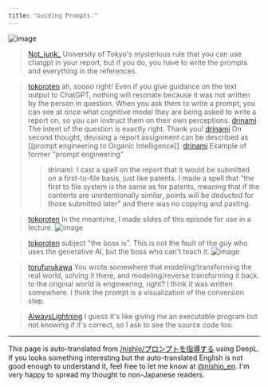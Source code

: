 ```yaml
---
title: "Guiding Prompts."
---
```


![image](https://gyazo.com/15c6a2362b0cbffe85d329ab82d90991/thumb/1000)

> [Not_junk_](https://x.com/Not_junk_/status/1901129151370981758) University of Tokyo's mysterious rule that you can use chatgpt in your report, but if you do, you have to write the prompts and everything in the references.

> [tokoroten](https://x.com/tokoroten/status/1901544735166320698) ah, soooo right!
>  Even if you give guidance on the text output to ChatGPT, nothing will resonate because it was not written by the person in question.
>  When you ask them to write a prompt, you can see at once what cognitive model they are being asked to write a report on, so you can instruct them on their own perceptions.
> [drinami](https://x.com/drinami/status/1901630772660060277) The intent of the question is exactly right. Thank you!
> [drinami](https://x.com/drinami/status/1901809218090635676) On second thought, devising a report assignment can be described as [[prompt engineering to Organic Intelligence]].
> [drinami](https://x.com/drinami/status/1901851802993316316) Example of former "prompt engineering"
>  >drinami: I cast a spell on the report that it would be submitted on a first-to-file basis, just like patents. I made a spell that "the first to file system is the same as for patents, meaning that if the contents are unintentionally similar, points will be deducted for those submitted later" and there was no copying and pasting.

> [tokoroten](https://x.com/tokoroten/status/1901831075682455814) In the meantime, I made slides of this episode for use in a lecture.
>  ![image](https://gyazo.com/15c6a2362b0cbffe85d329ab82d90991/thumb/1000)


> [tokoroten](https://x.com/tokoroten/status/1901911880240943334) subject "the boss is".
>  This is not the fault of the guy who uses the generative AI, but the boss who can't teach it.
>  ![image](https://pbs.twimg.com/media/GmTymBlbwAAWir-?format=jpg&name=medium#.png)

> [torufurukawa](https://x.com/torufurukawa/status/1902009177209532804) You wrote somewhere that modeling/transforming the real world, solving it there, and modeling/reverse transforming it back to the original world is engineering, right? I think it was written somewhere.
>  I think the prompt is a visualization of the conversion step.

> [AlwaysLightning](https://x.com/AlwaysLightning/status/1901996173986349327) I guess it's like giving me an executable program but not knowing if it's correct, so I ask to see the source code too.


---
This page is auto-translated from [/nishio/プロンプトを指導する](https://scrapbox.io/nishio/プロンプトを指導する) using DeepL. If you looks something interesting but the auto-translated English is not good enough to understand it, feel free to let me know at [@nishio_en](https://twitter.com/nishio_en). I'm very happy to spread my thought to non-Japanese readers.